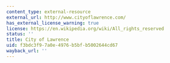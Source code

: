 ```yaml
---
content_type: external-resource
external_url: http://www.cityoflawrence.com/
has_external_license_warning: true
license: https://en.wikipedia.org/wiki/All_rights_reserved
status: ''
title: City of Lawrence
uid: f3bdc3f9-7a0e-4976-b5bf-b5002644cd67
wayback_url: ''
---
```

